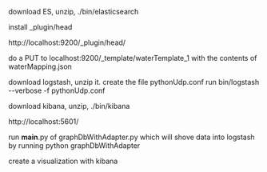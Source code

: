 

download ES, unzip, ./bin/elasticsearch

install _plugin/head

http://localhost:9200/_plugin/head/

do a PUT to localhost:9200/_template/waterTemplate_1 with the contents of waterMapping.json

download logstash, unzip it. create the file pythonUdp.conf run bin/logstash --verbose -f pythonUdp.conf

download kibana, unzip, ./bin/kibana

http://localhost:5601/

run __main__.py of graphDbWithAdapter.py which will shove data into logstash by running python graphDbWithAdapter

create a visualization with kibana

